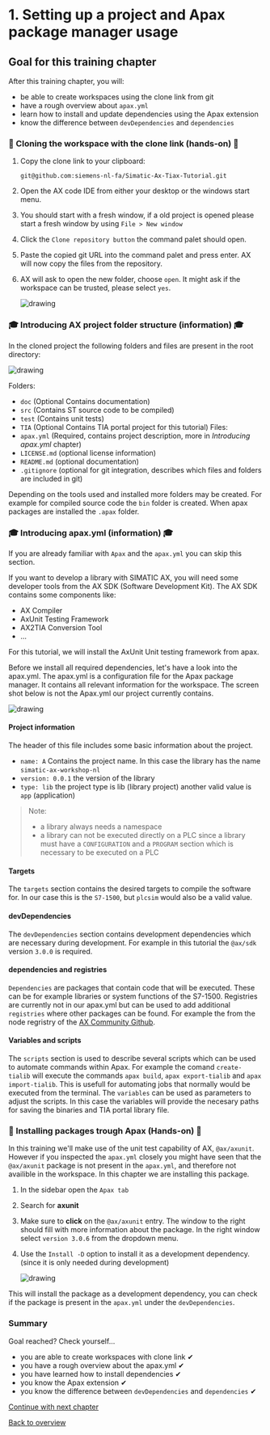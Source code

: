 # 1. Setting up a project and Apax package manager usage

## Goal for this training chapter

After this training chapter, you will:

- be able to create workspaces using the clone link from git
- have a rough overview about `apax.yml`
- learn how to install and update dependencies using the Apax extension
- know the difference between `devDependencies` and `dependencies`

### :raised_hands: Cloning the workspace with the clone link (hands-on) :raised_hands:

1. Copy the clone link to your clipboard:

   ```iec-st
   git@github.com:siemens-nl-fa/Simatic-Ax-Tiax-Tutorial.git
   ```
2. Open the AX code IDE from either your desktop or the windows start menu.
3. You should start with a fresh window, if a old project is opened please start a fresh window by using `File > New window`
4. Click the `Clone repository button` the command palet should open.
5. Paste the copied git URL into the command palet and press enter. AX will now copy the files from the repository.
6. AX will ask to open the new folder, choose `open`. It might ask if the workspace can be trusted, please select `yes`.

   ![drawing](./assets/20230601_111451_image.png)

### :mortar_board: Introducing AX project folder structure (information) :mortar_board:

In the cloned project the following folders and files are present in the root directory:

![drawing](./assets/20230601_111720_image.png)

Folders:

- `doc`        (Optional Contains documentation)
- `src`        (Contains ST source code to be compiled)
- `test`       (Contains unit tests)
- `TIA`        (Optional Contains TIA portal project for this tutorial)
  Files:
- `apax.yml`   (Required, contains project description, more in *Introducing apax.yml* chapter)
- `LICENSE.md` (optional license information)
- `README.md`  (optional documentation)
- `.gitignore` (optional for git integration, describes which files and folders are included in git)

Depending on the tools used and installed more folders may be created. For example for compiled source code the `bin` folder is created. When apax packages are installed the `.apax` folder.

### :mortar_board: Introducing apax.yml (information) :mortar_board:

If you are already familiar with `Apax` and the `apax.yml` you can skip this section.

If you want to develop a library with SIMATIC AX, you will need some developer tools from the AX SDK (Software Development Kit). The AX SDK contains some components like:

- AX Compiler
- AxUnit Testing Framework
- AX2TIA Conversion Tool
- ...

For this tutorial, we will install the AxUnit Unit testing framework from apax.

Before we install all required dependencies, let's have a look into the apax.yml. The apax.yml is a configuration file for the Apax package manager. It contains all relevant information for the workspace. The screen shot below is not the Apax.yml our project currently contains.

![drawing](./assets/20230601_115148_image.png)

#### **Project information**

The header of this file includes some basic information about the project.

- `name: A` Contains the project name. In this case the library has the name `simatic-ax-workshop-nl`
- `version: 0.0.1` the version of the library
- `type: lib` the project type is lib (library project) another valid value is `app` (application)

> Note:
>
> - a library always needs a namespace
> - a library can not be executed directly on a PLC since a library must have a `CONFIGURATION` and a `PROGRAM` section which is necessary to be executed on a PLC

#### Targets

The `targets` section contains the desired targets to compile the software for. In our case this is the `S7-1500`, but `plcsim` would also be a valid value.

#### **devDependencies**

The `devDependencies` section contains development dependencies which are necessary during development. For example in this tutorial the `@ax/sdk` version `3.0.0` is required.

#### **dependencies** and **registries**

`Dependencies` are packages that contain code that will be executed. These can be for example libraries or system functions of the S7-1500. Registries are currently not in our apax.yml but can be used to add additional `registries` where other packages can be found. For example the from the node regristry of the [AX Community Github](https://github.com/simatic-ax).

#### Variables and scripts

The `scripts` section is used to describe several scripts which can be used to automate commands within Apax. For example the comand `create-tialib` will execute the commands `apax build`, `apax export-tialib` and `apax import-tialib`. This is usefull for automating jobs that normally would be executed from the terminal. The `variables` can be used as parameters to adjust the scripts. In this case the variables will provide the necesary paths for saving the binaries and TIA portal library file.

### :raised_hands: Installing packages trough Apax (Hands-on) :raised_hands:

In this training we'll make use of the unit test capability of AX, `@ax/axunit`. However if you inspected the `apax.yml` closely you might have seen that the `@ax/axunit` package is not present in the `apax.yml`, and therefore not availible in the workspace. In this chapter we are installing this package.

1. In the sidebar open the `Apax tab`
2. Search for **axunit**
3. Make sure to **click** on the `@ax/axunit` entry. The window to the right should fill with more information about the package. In the right window select `version 3.0.6` from the dropdown menu.
4. Use the `Install -D` option to install it as a development dependency. (since it is only needed during development)

   ![drawing](./assets/20230601_112100_image.png)

This will install the package as a development dependency, you can check if the package is present in the `apax.yml` under the `devDependencies`.

### Summary

Goal reached? Check yourself...

- you are able to create workspaces with clone link ✔
- you have a rough overview about the apax.yml ✔
- you have learned how to install dependencies ✔
- you know the Apax extension ✔
- you know the difference between `devDependencies` and `dependencies` ✔

[Continue with next chapter](./2-testing-framework.md)

[Back to overview](./../README.md)
